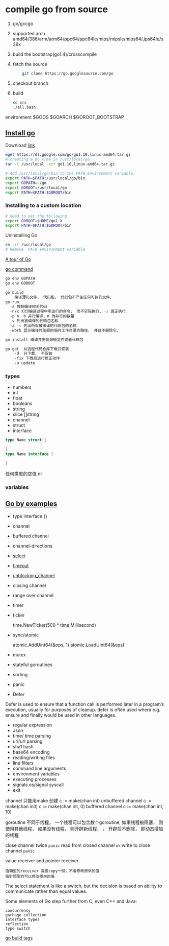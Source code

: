 # compile go from source

1. go/gccgo
2. supported arch amd64/386/arm/arm64/ppc64/ppc64le/mips/mipsle/mips64/,ips64le/s39x
3. build the bootstrap(go1.4)/crosscompile
4. fetch the source

    ``` sh
        git clone https://go.googlesource.com/go
    ```
5. checkout branch
6. build

    ``` sh
    cd src
    ./all.bash
    ```
environment
    $GOOS $GOARCH
    $GOROOT_BOOTSTRAP

## [Install go](https://golang.org/doc/install)

Download [link](https://golang.org/dl/)

``` sh
wget https://dl.google.com/go/go1.10.linux-amd64.tar.gz
# creating a Go tree in /usr/local/go
tar -C /usr/local -xzf go1.10.linux-amd64.tar.gz

# Add /usr/local/go/bin to the PATH environment variable.
export PATH=$PATH:/usr/local/go/bin
export GOPATH=~/go
export GOROOT=/usr/local/go
export PATH=$PATH:$GOROOT/bin

```

### Installing to a custom location

``` sh
# need to set the following
export GOROOT=$HOME/go1.X
export PATH=$PATH:$GOROOT/bin
```

Uninstalling Go

``` sh
rm -rf /usr/local/go
# Remove  PATH environment variable
```

[A tour of Go](https://tour.golang.org/list)

[go command](https://www.imooc.com/video/7208)

``` sh
go env GOPATH
go env GOROOT

go build
    编译源码文件， 代码包， 代码包不产生任何可执行文件，
go run
  -a 强制编译相关代码
  -n/x 打印编译过程中所运行的命令， 而不实际执行, -x 真正执行
  -p n  b 并行编译，n 为并行的数量
  -v 列出被编译的代码包名称
  -a -v 列出所有被编译的代码包的名称
  -work 显示编译时船舰的临时工作目录的路径， 并且不删除它、

go install 编译并安装源码文件或者代码包

go get  从远程代码仓库下载并安装
    -d  只下载， 不安装
    -fix 下载后进行修正动作
    -u update
```

### types

- numbers
- int
- float
- booleans
- string
- slice []string
- channel
- struct
- interface

``` go
type Name struct {

}
type Name interface {

}
```

任何类型的空值 nil

### variables

## [Go by examples](https://gobyexample.com/)

- type interface {}
- channel
- buffered channel
- channel-directions
- [select](https://gobyexample.com/select)
- [timeout](https://gobyexample.com/timeouts)
- [unblocking_channel](https://gobyexample.com/non-blocking-channel-operations)
- closing channel
- range over channel
- timer
- ticker

    time.NewTicker(500 * time.Millisecond)

- sync/atomic

    atomic.AddUint64(&ops, 1)
    atomic.LoadUint64(&ops)
- mutex
- stateful goroutines
- sorting
- panic

- Defer

Defer is used to ensure that a function call is performed later in a program’s execution, usually for purposes of cleanup. defer is often used where e.g. ensure and finally would be used in other languages.

- regular expression
- Json
- time/ time parsing
- url/url parsing
- sha1 hash
- base64 encoding
- reading/writing files
- line filters
- command line arguments
- environment variables
- executing processes
- signals os/signal syscall
- exit

channel 只能用make 创建 c := make(chan int)
unbuffered channel c := make(chan init) c := make(chan int, 0)
buffered channel  c := make(chan int, 10)

goroutine 不同于线程， 一个线程可以包含数个goroutine, 如果线程被阻塞， 则使用其他线程， 如果没有线程， 则开辟新线程，
， 开辟后不删除， 即动态增加的线程

close channel twice `panic`
read from closed channel `ok`
write to close channel `panic`

value receiver and pointer receiver

    值類型的receiver 需要copy一份，不會修改原來的值
    指針類型的可以修改原來的值

The select statement is like a switch, but the decision is based on ability to communicate rather than equal values.

Some elements of Go step further from C, even C++ and Java:

    concurrency
    garbage collection
    interface types
    reflection
    type switch

[go build tags](https://golang.org/pkg/go/build/)
